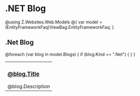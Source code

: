 # .NET Blog

@using Z.Websites.Web.Models
@{
    var model = (EntityFrameworkFaq)ViewBag.EntityFrameworkFaq;
}

<h2>.Net Blog</h2>

<table>
    <tbody>
        @foreach (var blog in model.Blogs)
        {
            if (blog.Kind == ".Net")
            {
                <tr>
                    <td>
                        <h3><a href="@blog.Url">@blog.Title</a></h3>
                        @blog.Description
                    </td>
                </tr>
            }
        }
    </tbody>
</table>

